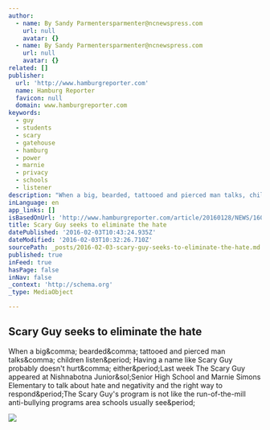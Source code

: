 ```yaml
---
author:
  - name: By Sandy Parmentersparmenter@ncnewspress.com
    url: null
    avatar: {}
  - name: By Sandy Parmentersparmenter@ncnewspress.com
    url: null
    avatar: {}
related: []
publisher:
  url: 'http://www.hamburgreporter.com'
  name: Hamburg Reporter
  favicon: null
  domain: www.hamburgreporter.com
keywords:
  - guy
  - students
  - scary
  - gatehouse
  - hamburg
  - power
  - marnie
  - privacy
  - schools
  - listener
description: "When a big, bearded, tattooed and pierced man talks, children listen. Having a name like Scary Guy probably doesn't hurt, either.Last week The Scary Guy appeared at Nishnabotna Junior/Senior High School and Marnie Simons Elementary to talk about hate and negativity and the right way to respond.The Scary Guy's program is not like the run-of-the-mill anti-bullying programs area schools usually see."
inLanguage: en
app_links: []
isBasedOnUrl: 'http://www.hamburgreporter.com/article/20160128/NEWS/160129916'
title: Scary Guy seeks to eliminate the hate
datePublished: '2016-02-03T10:43:24.935Z'
dateModified: '2016-02-03T10:32:26.710Z'
sourcePath: _posts/2016-02-03-scary-guy-seeks-to-eliminate-the-hate.md
published: true
inFeed: true
hasPage: false
inNav: false
_context: 'http://schema.org'
_type: MediaObject

---
```

<article style=""><h1>Scary Guy seeks to eliminate the hate</h1><p>When a big&amp;comma; bearded&amp;comma; tattooed and pierced man talks&amp;comma; children listen&amp;period; Having a name like Scary Guy probably doesn't hurt&amp;comma; either&amp;period;Last week The Scary Guy appeared at Nishnabotna Junior&amp;sol;Senior High School and Marnie Simons Elementary to talk about hate and negativity and the right way to respond&amp;period;The Scary Guy's program is not like the run-of-the-mill anti-bullying programs area schools usually see&amp;period;</p><img src="http://www.hamburgreporter.com/storyimage/IA/20160128/NEWS/160129916/AR/0/AR-160129916.jpg" /></article>